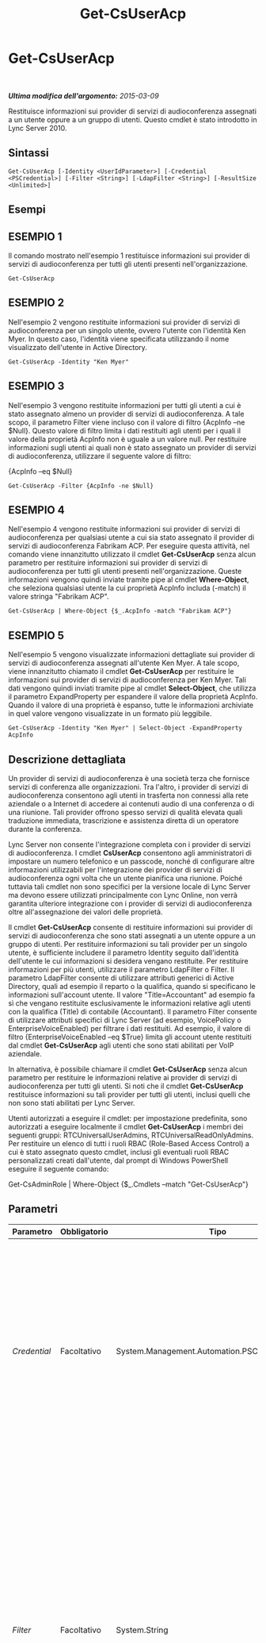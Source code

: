 ﻿---
title: Get-CsUserAcp
TOCTitle: Get-CsUserAcp
ms:assetid: de65eafe-e306-4ada-8509-9688e81491f9
ms:mtpsurl: https://technet.microsoft.com/it-it/library/Gg398978(v=OCS.15)
ms:contentKeyID: 49302196
ms.date: 08/24/2015
mtps_version: v=OCS.15
ms.translationtype: HT
---

# Get-CsUserAcp

 

_**Ultima modifica dell'argomento:** 2015-03-09_

Restituisce informazioni sui provider di servizi di audioconferenza assegnati a un utente oppure a un gruppo di utenti. Questo cmdlet è stato introdotto in Lync Server 2010.

## Sintassi

    Get-CsUserAcp [-Identity <UserIdParameter>] [-Credential <PSCredential>] [-Filter <String>] [-LdapFilter <String>] [-ResultSize <Unlimited>]

## Esempi

## ESEMPIO 1

Il comando mostrato nell'esempio 1 restituisce informazioni sui provider di servizi di audioconferenza per tutti gli utenti presenti nell'organizzazione.

    Get-CsUserAcp

## ESEMPIO 2

Nell'esempio 2 vengono restituite informazioni sui provider di servizi di audioconferenza per un singolo utente, ovvero l'utente con l'identità Ken Myer. In questo caso, l'identità viene specificata utilizzando il nome visualizzato dell'utente in Active Directory.

    Get-CsUserAcp -Identity "Ken Myer"

## ESEMPIO 3

Nell'esempio 3 vengono restituite informazioni per tutti gli utenti a cui è stato assegnato almeno un provider di servizi di audioconferenza. A tale scopo, il parametro Filter viene incluso con il valore di filtro {AcpInfo –ne $Null}. Questo valore di filtro limita i dati restituiti agli utenti per i quali il valore della proprietà AcpInfo non è uguale a un valore null. Per restituire informazioni sugli utenti ai quali non è stato assegnato un provider di servizi di audioconferenza, utilizzare il seguente valore di filtro:

{AcpInfo –eq $Null}

    Get-CsUserAcp -Filter {AcpInfo -ne $Null}

## ESEMPIO 4

Nell'esempio 4 vengono restituite informazioni sui provider di servizi di audioconferenza per qualsiasi utente a cui sia stato assegnato il provider di servizi di audioconferenza Fabrikam ACP. Per eseguire questa attività, nel comando viene innanzitutto utilizzato il cmdlet **Get-CsUserAcp** senza alcun parametro per restituire informazioni sui provider di servizi di audioconferenza per tutti gli utenti presenti nell'organizzazione. Queste informazioni vengono quindi inviate tramite pipe al cmdlet **Where-Object**, che seleziona qualsiasi utente la cui proprietà AcpInfo includa (-match) il valore stringa "Fabrikam ACP".

    Get-CsUserAcp | Where-Object {$_.AcpInfo -match "Fabrikam ACP"}

## ESEMPIO 5

Nell'esempio 5 vengono visualizzate informazioni dettagliate sui provider di servizi di audioconferenza assegnati all'utente Ken Myer. A tale scopo, viene innanzitutto chiamato il cmdlet **Get-CsUserAcp** per restituire le informazioni sui provider di servizi di audioconferenza per Ken Myer. Tali dati vengono quindi inviati tramite pipe al cmdlet **Select-Object**, che utilizza il parametro ExpandProperty per espandere il valore della proprietà AcpInfo. Quando il valore di una proprietà è espanso, tutte le informazioni archiviate in quel valore vengono visualizzate in un formato più leggibile.

    Get-CsUserAcp -Identity "Ken Myer" | Select-Object -ExpandProperty AcpInfo

## Descrizione dettagliata

Un provider di servizi di audioconferenza è una società terza che fornisce servizi di conferenza alle organizzazioni. Tra l'altro, i provider di servizi di audioconferenza consentono agli utenti in trasferta non connessi alla rete aziendale o a Internet di accedere ai contenuti audio di una conferenza o di una riunione. Tali provider offrono spesso servizi di qualità elevata quali traduzione immediata, trascrizione e assistenza diretta di un operatore durante la conferenza.

Lync Server non consente l'integrazione completa con i provider di servizi di audioconferenza. I cmdlet **CsUserAcp** consentono agli amministratori di impostare un numero telefonico e un passcode, nonché di configurare altre informazioni utilizzabili per l'integrazione dei provider di servizi di audioconferenza ogni volta che un utente pianifica una riunione. Poiché tuttavia tali cmdlet non sono specifici per la versione locale di Lync Server ma devono essere utilizzati principalmente con Lync Online, non verrà garantita ulteriore integrazione con i provider di servizi di audioconferenza oltre all'assegnazione dei valori delle proprietà.

Il cmdlet **Get-CsUserAcp** consente di restituire informazioni sui provider di servizi di audioconferenza che sono stati assegnati a un utente oppure a un gruppo di utenti. Per restituire informazioni su tali provider per un singolo utente, è sufficiente includere il parametro Identity seguito dall'identità dell'utente le cui informazioni si desidera vengano restituite. Per restituire informazioni per più utenti, utilizzare il parametro LdapFilter o Filter. Il parametro LdapFilter consente di utilizzare attributi generici di Active Directory, quali ad esempio il reparto o la qualifica, quando si specificano le informazioni sull'account utente. Il valore "Title=Accountant" ad esempio fa sì che vengano restituite esclusivamente le informazioni relative agli utenti con la qualifica (Title) di contabile (Accountant). Il parametro Filter consente di utilizzare attributi specifici di Lync Server (ad esempio, VoicePolicy o EnterpriseVoiceEnabled) per filtrare i dati restituiti. Ad esempio, il valore di filtro {EnterpriseVoiceEnabled –eq $True} limita gli account utente restituiti dal cmdlet **Get-CsUserAcp** agli utenti che sono stati abilitati per VoIP aziendale.

In alternativa, è possibile chiamare il cmdlet **Get-CsUserAcp** senza alcun parametro per restituire le informazioni relative ai provider di servizi di audioconferenza per tutti gli utenti. Si noti che il cmdlet **Get-CsUserAcp** restituisce informazioni su tali provider per tutti gli utenti, inclusi quelli che non sono stati abilitati per Lync Server.

Utenti autorizzati a eseguire il cmdlet: per impostazione predefinita, sono autorizzati a eseguire localmente il cmdlet **Get-CsUserAcp** i membri dei seguenti gruppi: RTCUniversalUserAdmins, RTCUniversalReadOnlyAdmins. Per restituire un elenco di tutti i ruoli RBAC (Role-Based Access Control) a cui è stato assegnato questo cmdlet, inclusi gli eventuali ruoli RBAC personalizzati creati dall'utente, dal prompt di Windows PowerShell eseguire il seguente comando:

Get-CsAdminRole | Where-Object {$\_.Cmdlets –match "Get-CsUserAcp"}

## Parametri


<table>
<colgroup>
<col style="width: 25%" />
<col style="width: 25%" />
<col style="width: 25%" />
<col style="width: 25%" />
</colgroup>
<thead>
<tr class="header">
<th>Parametro</th>
<th>Obbligatorio</th>
<th>Tipo</th>
<th>Descrizione</th>
</tr>
</thead>
<tbody>
<tr class="odd">
<td><p><em>Credential</em></p></td>
<td><p>Facoltativo</p></td>
<td><p>System.Management.Automation.PSCredential</p></td>
<td><p>Consente di eseguire il cmdlet <strong>Get-CsUserAcp</strong> utilizzando credenziali alternative. Può essere necessario se l'account utilizzato per accedere a Windows non dispone dei privilegi necessari richiesti per lavorare con gli oggetti contatto.</p>
<p>Per poter utilizzare il parametro Credential, è innanzitutto necessario creare un oggetto PSCredential mediante il cmdlet <strong>Get-Credential</strong>. Per informazioni dettagliate, vedere l'argomento della Guida relativo al cmdlet <strong>Get-Credential</strong>.</p></td>
</tr>
<tr class="even">
<td><p><em>Filter</em></p></td>
<td><p>Facoltativo</p></td>
<td><p>System.String</p></td>
<td><p>Consente di limitare i dati restituiti applicando un filtro basato su attributi specifici di Lync Server. Ad esempio, è possibile limitare i dati restituiti agli utenti a cui è assegnato uno specifico criterio vocale o agli utenti a cui tale criterio vocale specifico non è assegnato.</p>
<p>Il parametro Filter utilizza la stessa sintassi di filtro Windows PowerShell impiegata dal cmdlet <strong>Where-Object</strong>. Ad esempio, di seguito è riportato un filtro che restituisce solo gli utenti che sono stati abilitati per VoIP aziendale e dove EnterpriseVoiceEnabled rappresenta l'attributo di Servizi di dominio Active Directory, -eq rappresenta l'operatore di confronto (uguale a) e $True (una variabile di Windows PowerShell predefinita) rappresenta il valore di filtro:</p>
<p>{EnterpriseVoiceEnabled -eq $True}</p>
<p></p></td>
</tr>
<tr class="odd">
<td><p><em>Identity</em></p></td>
<td><p>Facoltativo</p></td>
<td><p>Microsoft.Rtc.Management.AD.UserIdParameter</p></td>
<td><p>Indica l'identità dell'account utente da recuperare. L'identità di un utente può essere specificata utilizzando uno dei quattro formati seguenti: 1) l'indirizzo SIP dell'utente, 2) il nome dell'entità utente (UPN, User Principal Name), 3) il nome di dominio e il nome di accesso dell'utente nella forma dominio\accesso (ad esempio litwareinc\davidegarghentini), 4) il nome visualizzato di Servizi di dominio Active Directory dell'utente (ad esempio Davide Garghentini). È possibile fare riferimento a un account utente anche utilizzando il nome distinto Active Directory dell'utente.</p>
<p>È possibile utilizzare il carattere jolly asterisco (*) quando si utilizza il nome visualizzato come identità utente. Ad esempio, il valore Identity &quot;* Smith&quot; restituisce tutti gli utenti con un nome visualizzato che termina con il valore stringa &quot; Smith&quot;.</p></td>
</tr>
<tr class="even">
<td><p><em>LdapFilter</em></p></td>
<td><p>Facoltativo</p></td>
<td><p>System.String</p></td>
<td><p>Consente di limitare i dati restituiti applicando un filtro basato su attributi generici di Active Directory, ovvero attributi non specifici di Lync Server. Ad esempio, è possibile limitare i dati restituiti agli utenti che lavorano in un determinato reparto oppure agli utenti che hanno un determinato manager o una determinata qualifica.</p>
<p>Il parametro LdapFilter utilizza il linguaggio di query LDAP per la creazione dei filtri. Ad esempio, un filtro che restituisce solamente gli utenti che lavorano nella città di Redmond potrebbe essere simile al seguente: &quot;l=Redmond&quot;, dove &quot;l&quot; (una elle minuscola) rappresenta l'attributo di Active Directory (località), &quot;=&quot; rappresenta l'operatore di confronto (uguale a) e &quot;Redmond&quot; rappresenta il valore di filtro.</p></td>
</tr>
<tr class="odd">
<td><p><em>ResultSize</em></p></td>
<td><p>Facoltativo</p></td>
<td><p>Microsoft.Rtc.Management.ADConnect.Core.Unlimited</p></td>
<td><p>Consente di limitare il numero di record restituiti da un comando. Ad esempio, per restituire sette utenti (indipendentemente dal numero di utenti nella foresta), includere il parametro ResultSize e impostarne il valore su 7. Non c'è modo di stabilire quali saranno i sette utenti restituiti. Se si imposta ResultSize su 7 ma la foresta contiene solo tre utenti, il comando restituisce tali tre utenti e viene completato senza errori.</p>
<p>La dimensione del risultato può essere impostata su qualsiasi numero intero compreso tra 0 e 2147483647 (compresi). Se l'impostazione è 0 il comando viene eseguito ma non restituisce dati.</p></td>
</tr>
</tbody>
</table>


## Tipi di input

Stringa. Il cmdlet **Get-CsUserAcp** accetta un valore stringa da pipeline che rappresenta l'identità di un account utente abilitato per Lync Server.

## Tipi restituiti

Il cmdlet **Get-CsUserAcp** restituisce istanze dell'oggetto Microsoft.Rtc.Management.ADConnect.Schema.ADUserAcp.

## Vedere anche

#### Ulteriori risorse

[Remove-CsUserAcp](remove-csuseracp.md)  
[Set-CsUserAcp](set-csuseracp.md)

